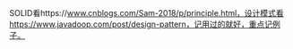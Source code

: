 SOLID看https://www.cnblogs.com/Sam-2018/p/principle.html，设计模式看https://www.javadoop.com/post/design-pattern，记用过的就好，重点记例子。

